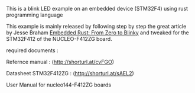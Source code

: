 This is a blink LED example on an embedded device (STM32F4) using rust programming language 

This example is mainly released by following step by step the great article by Jesse Braham [Embedded Rust: From Zero to Blinky](https://beta7.io/posts/embedded-rust-from-zero-to-blinky.html) 
and tweaked for the STM32F412 of the NUCLEO-F412ZG board.

required documents : 

Refernce manual : (http://shorturl.at/cvFGO)

Datasheet STM32F412ZG : (http://shorturl.at/sAEL2)

User Manual for nucleo144-F412ZG boards
